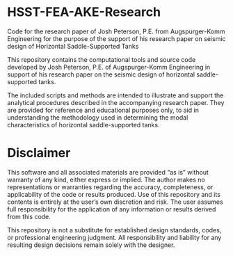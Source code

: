 # HSST-FEA-AKE-Research
Code for the research paper of Josh Peterson, P.E. from Augspurger-Komm Engineering for the purpose of the support of his research paper on seismic design of Horizontal Saddle-Supported Tanks

This repository contains the computational tools and source code developed by Josh Peterson, P.E. of Augspurger-Komm Engineering in support of his research paper on the seismic design of horizontal saddle-supported tanks.

The included scripts and methods are intended to illustrate and support the analytical procedures described in the accompanying research paper. They are provided for reference and educational purposes only, to aid in understanding the methodology used in determining the modal characteristics of horizontal saddle-supported tanks.

# Disclaimer

This software and all associated materials are provided “as is” without warranty of any kind, either express or implied. The author makes no representations or warranties regarding the accuracy, completeness, or applicability of the code or results produced.
Use of this repository and its contents is entirely at the user’s own discretion and risk. The user assumes full responsibility for the application of any information or results derived from this code.

This repository is not a substitute for established design standards, codes, or professional engineering judgment. All responsibility and liability for any resulting design decisions remain solely with the designer.
